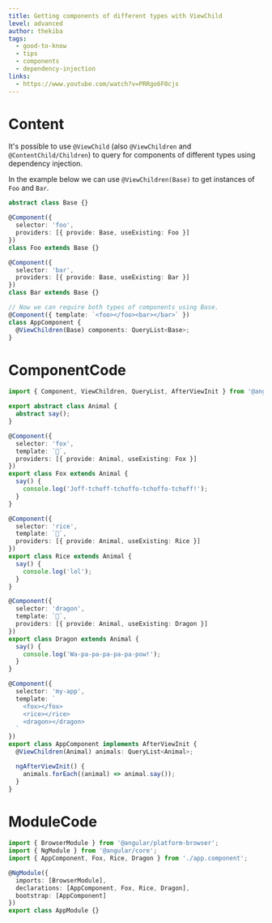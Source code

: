 ```yaml
---
title: Getting components of different types with ViewChild
level: advanced
author: thekiba
tags:
  - good-to-know
  - tips
  - components
  - dependency-injection
links: 
  - https://www.youtube.com/watch?v=PRRgo6F0cjs
---
```


# Content
It's possible to use `@ViewChild` (also `@ViewChildren` and `@ContentChild/Children`) to query for components of different types using dependency injection. 

In the example below we can use `@ViewChildren(Base)` to get instances of `Foo` and `Bar`.

```typescript
abstract class Base {}

@Component({
  selector: 'foo',
  providers: [{ provide: Base, useExisting: Foo }]
})
class Foo extends Base {}

@Component({
  selector: 'bar',
  providers: [{ provide: Base, useExisting: Bar }]
})
class Bar extends Base {}

// Now we can require both types of components using Base.
@Component({ template: `<foo></foo><bar></bar>` })
class AppComponent {
  @ViewChildren(Base) components: QueryList<Base>;
}
```

# ComponentCode
```typescript
import { Component, ViewChildren, QueryList, AfterViewInit } from '@angular/core';

export abstract class Animal {
  abstract say();
}

@Component({
  selector: 'fox',
  template: `🦊`,
  providers: [{ provide: Animal, useExisting: Fox }]
})
export class Fox extends Animal {
  say() {
    console.log('Joff-tchoff-tchoffo-tchoffo-tchoff!');
  }
}

@Component({
  selector: 'rice',
  template: `🍚`,
  providers: [{ provide: Animal, useExisting: Rice }]
})
export class Rice extends Animal {
  say() {
    console.log('lol');
  }
}

@Component({
  selector: 'dragon',
  template: `🐉`,
  providers: [{ provide: Animal, useExisting: Dragon }]
})
export class Dragon extends Animal {
  say() {
    console.log('Wa-pa-pa-pa-pa-pa-pow!');
  }
}

@Component({
  selector: 'my-app',
  template: `
    <fox></fox>
    <rice></rice>
    <dragon></dragon>
  `
})
export class AppComponent implements AfterViewInit {
  @ViewChildren(Animal) animals: QueryList<Animal>;

  ngAfterViewInit() {
    animals.forEach((animal) => animal.say());
  }
}
```

# ModuleCode
```typescript
import { BrowserModule } from '@angular/platform-browser';
import { NgModule } from '@angular/core';
import { AppComponent, Fox, Rice, Dragon } from './app.component';

@NgModule({
  imports: [BrowserModule],
  declarations: [AppComponent, Fox, Rice, Dragon],
  bootstrap: [AppComponent]
})
export class AppModule {}
```
